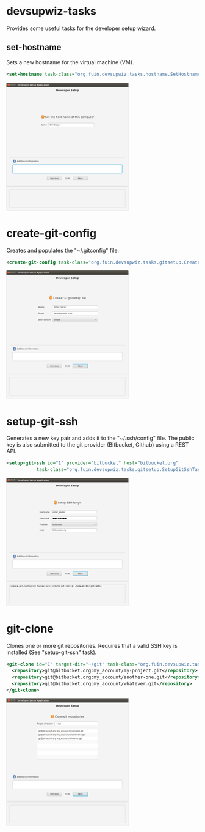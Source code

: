 # devsupwiz-tasks
Provides some useful tasks for the developer setup wizard.

## set-hostname
Sets a new hostname for the virtual machine (VM).
```xml
<set-hostname task-class="org.fuin.devsupwiz.tasks.hostname.SetHostnameTask" />
```

<a href="https://github.com/fuinorg/dev-setup-wizard/raw/master/tasks/doc/set-hostname.png" target="_blank"><img src="https://github.com/fuinorg/dev-setup-wizard/raw/master/tasks/doc/set-hostname.png" width="320" height="335" alt="Set hostname screen"></a>

# create-git-config
Creates and populates the "~/.gitconfig" file.
```xml
<create-git-config task-class="org.fuin.devsupwiz.tasks.gitsetup.CreateGitConfigTask" />
```

<a href="https://github.com/fuinorg/dev-setup-wizard/raw/master/tasks/doc/create-git-config.png" target="_blank"><img src="https://github.com/fuinorg/dev-setup-wizard/raw/master/tasks/doc/create-git-config.png" width="320" height="335" alt="Create git config screen"></a>

# setup-git-ssh
Generates a new key pair and adds it to the "~/.ssh/config" file. The public key is also submitted to the git provider (Bitbucket, Github) using a REST API.
```xml
<setup-git-ssh id="1" provider="bitbucket" host="bitbucket.org" 
           task-class="org.fuin.devsupwiz.tasks.gitsetup.SetupGitSshTask" />
```

<a href="https://github.com/fuinorg/dev-setup-wizard/raw/master/tasks/doc/setup-git-ssh.png" target="_blank"><img src="https://github.com/fuinorg/dev-setup-wizard/raw/master/tasks/doc/setup-git-ssh.png" width="320" height="335" alt="Setup git ssh"></a>

# git-clone
Clones one or more git repositories. Requires that a valid SSH key is installed (See "setup-git-ssh" task).
```xml
<git-clone id="1" target-dir="~/git" task-class="org.fuin.devsupwiz.tasks.gitsetup.GitCloneTask" >
  <repository>git@bitbucket.org:my_account/my-project.git</repository>
  <repository>git@bitbucket.org:my_account/another-one.git</repository>
  <repository>git@bitbucket.org:my_account/whatever.git</repository>
</git-clone>
```

<a href="https://github.com/fuinorg/dev-setup-wizard/raw/master/tasks/doc/clone-git-repositories.png" target="_blank"><img src="https://github.com/fuinorg/dev-setup-wizard/raw/master/tasks/doc/clone-git-repositories.png" width="320" height="335" alt="Setup git ssh"></a>

